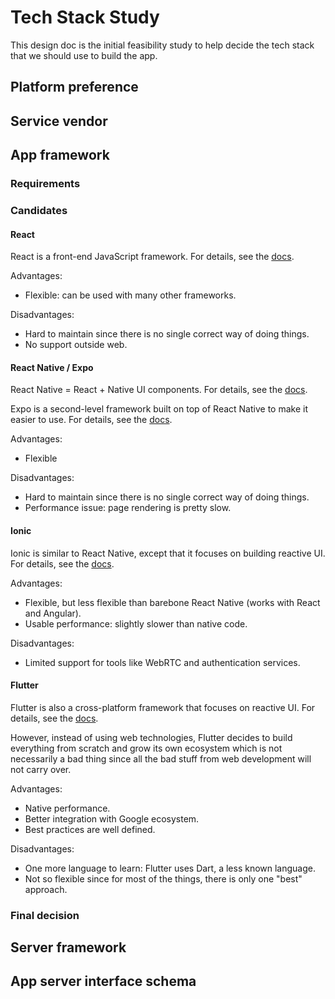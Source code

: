 # Tech Stack Study

This design doc is the initial feasibility study to help decide the tech stack that we should use to build the app.

## Platform preference

<!--
  @todo Platform preference
  @body Decide if we should go with mobile first or web first.
-->

## Service vendor

<!--
  @todo Choose service vendor
  @body List our needs and avaiable frameworks, and choose the one that fits our needs.
-->

## App framework

### Requirements

<!--
  @todo List the requirements of the app
  @body List out the app's requirements when the high-level UI/UX design is available.
-->

### Candidates

#### React

React is a front-end JavaScript framework. For details, see the [docs](https://reactjs.org/).

Advantages:

* Flexible: can be used with many other frameworks.

Disadvantages:

* Hard to maintain since there is no single correct way of doing things.
* No support outside web.

#### React Native / Expo

React Native = React + Native UI components. For details, see the [docs](https://reactnative.dev/).

Expo is a second-level framework built on top of React Native to make it easier to use. For details, see the [docs](https://expo.io/).

Advantages:

* Flexible

Disadvantages:

* Hard to maintain since there is no single correct way of doing things.
* Performance issue: page rendering is pretty slow.

#### Ionic

Ionic is similar to React Native, except that it focuses on building reactive UI. For details, see the [docs](https://ionicframework.com/).

Advantages:

* Flexible, but less flexible than barebone React Native (works with React and Angular).
* Usable performance: slightly slower than native code.

Disadvantages:

* Limited support for tools like WebRTC and authentication services.

#### Flutter

Flutter is also a cross-platform framework that focuses on reactive UI. For details, see the [docs](https://flutter.dev/docs).

However, instead of using web technologies, Flutter decides to build everything from scratch and grow its own ecosystem which is not necessarily a bad thing since all the bad stuff from web development will not carry over.

Advantages:

* Native performance.
* Better integration with Google ecosystem.
* Best practices are well defined.

Disadvantages:

* One more language to learn: Flutter uses Dart, a less known language.
* Not so flexible since for most of the things, there is only one "best" approach.

### Final decision

<!--
  @todo Deciside which app framework to use
  @body Deciside which app framework aligns better with the UI/UX design and the functionalities.
-->

## Server framework

<!--
  @todo Choose server framework
  @body List our needs and avaiable frameworks, and choose the one that fits our needs.
-->

## App server interface schema

<!--
  @todo Choose app server interface schema
  @body List our needs and avaiable app server interface schema, and choose the one that fits our needs.
-->
